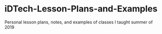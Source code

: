 # iDTech-Lesson-Plans-and-Examples
Personal lesson plans, notes, and examples of classes I taught summer of 2019
